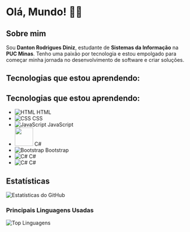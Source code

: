 # Olá, Mundo! 👨‍💻

## Sobre mim

Sou **Danton Rodrigues Diniz**, estudante de **Sistemas da Informação** na **PUC Minas**. Tenho uma paixão por tecnologia e estou empolgado para começar minha jornada no desenvolvimento de software e criar soluções.

## Tecnologias que estou aprendendo:

## Tecnologias que estou aprendendo:

- ![HTML](https://img.icons8.com/color/48/000000/html-5.png) HTML
- ![CSS](https://img.icons8.com/color/48/000000/css3.png) CSS
- ![JavaScript](https://img.icons8.com/color/48/000000/javascript.png) JavaScript
- <img src="https://upload.wikimedia.org/wikipedia/commons/4/4f/Csharp_Logo.png" width="50" height="50"> C#
- ![Bootstrap](https://img.icons8.com/color/48/000000/bootstrap.png) Bootstrap
- ![C#](https://img.icons8.com/color/48/000000/c-sharp.png) C#
- ![C#](https://img.icons8.com/ios/50/000000/c-sharp.png) C#


## Estatísticas

![Estatísticas do GitHub](https://github-readme-stats.vercel.app/api?username=dantz-code&show_icons=true&hide_title=true&count_private=true&hide=prs)

### Principais Linguagens Usadas

![Top Linguagens](https://github-readme-stats.vercel.app/api/top-langs/?username=dantz-code&layout=compact&hide_title=true)
